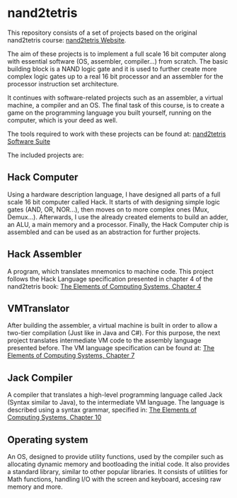 # nand2tetris
This repository consists of a set of projects based on the original nand2tetris course: [nand2tetris Website](http://www.nand2tetris.org/).

The aim of these projects is to implement a full scale 16 bit computer along with essential software (OS, assembler, compiler...)
from scratch. The basic building block is a NAND logic gate and it is used to further create more complex logic gates up to a real 16 bit processor and an assembler for the processor instruction set architecture. 

It continues with software-related projects such as an assembler, a virtual machine, a compiler and an OS. The final task of this course, is to create a game on the programming language you built yourself, running on the computer, which is your deed as well.

The tools required to work with these projects can be found at: [nand2tetris Software Suite](http://www.nand2tetris.org/software.php)

The included projects are:
## Hack Computer
Using a hardware description language, I have designed all parts of a full scale 16 bit computer called Hack.
It starts of with designing simple logic gates (AND, OR, NOR...), then moves on to more complex ones (Mux, Demux...).
Afterwards, I use the already created elements to build an adder, an ALU, a main memory and a processor. 
Finally, the Hack Computer chip is assembled and can be used as an abstraction for further projects.

## Hack Assembler
A program, which translates mnemonics to machine code. This project follows the Hack Language specification presented in 
chapter 4 of the nand2tetris book: [The Elements of Computing Systems, Chapter 4](http://nand2tetris.org/chapters/chapter%2004.pdf)

## VMTranslator
After building the assembler, a virtual machine is built in order to allow a two-tier compilation (Just like in Java and C#).
For this purpose, the next project translates intermediate VM code to the assembly language presented before.
The VM language specification can be found at: [The Elements of Computing Systems, Chapter 7](http://www1.idc.ac.il/tecs/book/chapter07.pdf)

## Jack Compiler
A compiler that translates a high-level programming language called Jack (Syntax similar to Java), to the intermediate VM language.
The language is described using a syntax grammar, specified in: [The Elements of Computing Systems, Chapter 10](http://www1.idc.ac.il/tecs/book/chapter10.pdf)

## Operating system
An OS, designed to provide utility functions, used by the compiler such as allocating dynamic memory and bootloading the initial code.
It also provides a standard library, similar to other popular libraries. 
It consists of utilities for Math functions, handling I/O with the screen and keyboard, accesing raw memory and more.
